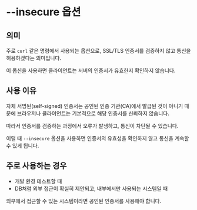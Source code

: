 # --insecure 옵션

## 의미

주로 `curl` 같은 명령에서 사용되는 옵션으로, SSL/TLS 인증서를 검증하지 않고 통신을 허용하겠다는 의미입니다.

이 옵션을 사용하면 클라이언트는 서버의 인증서가 유효한지 확인하지 않습니다.

## 사용 이유

자체 서명된(self-signed) 인증서는 공인된 인증 기관(CA)에서 발급된 것이 아니기 때문에 브라우저나 클라이언트는 기본적으로 해당 인증서를 신뢰하지 않습니다.

따라서 인증서를 검증하는 과정에서 오류가 발생하고, 통신이 차단될 수 있습니다.

이럴 때 `--insecure` 옵션을 사용하면 인증서의 유효성을 확인하지 않고 통신을 계속할 수 있게 됩니다.

## 주로 사용하는 경우

- 개발 환경 테스트할 때
- DB처럼 외부 접근이 확실히 제안되고, 내부에서만 사용되는 시스템일 때

외부에서 접근할 수 있는 시스템이라면 공인된 인증서를 사용해야 합니다.
